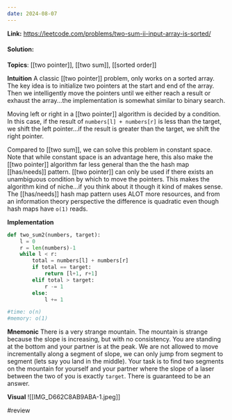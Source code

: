 ```yaml
---
date: 2024-08-07
---
```

**Link:** https://leetcode.com/problems/two-sum-ii-input-array-is-sorted/
#### Solution:

**Topics**: [[two pointer]], [[two sum]], [[sorted order]]

**Intuition**
A classic [[two pointer]] problem, only works on a sorted array. The key idea is to initialize two pointers at the start and end of the array. Then we intelligently move the pointers until we either reach a result or exhaust the array...the implementation is somewhat similar to binary search. 

Moving left or right in a [[two pointer]] algorithm is decided by a condition. In this case, if the result of `numbers[l] + numbers[r]` is less than the target, we shift the left pointer...if the result is greater than the target, we shift the right pointer. 

Compared to [[two sum]], we can solve this problem in constant space. Note that while constant space is an advantage here, this also make the [[two pointer]] algorithm far less general than the the hash map [[has/needs]] pattern. [[two pointer]] can only be used if there exists an unambiguous condition by which to move the pointers. This makes the algorithm kind of niche...if you think about it though it kind of makes sense. The [[has/needs]] hash map pattern uses ALOT more resources, and from an information theory perspective the difference is quadratic even though hash maps have  `o(1)` reads.   

**Implementation**
```python
def two_sum2(numbers, target):
	l = 0
	r = len(numbers)-1
	while l < r:
		total = numbers[l] + numbers[r]
		if total == target:
			return [l+1, r+1]
		elif total > target:
			r -= 1
		else:
			l += 1

#time: o(n)
#memory: o(1)
```

**Mnemonic**
There is a very strange mountain. The mountain is strange because the slope is increasing, but with no consistency. You are standing at the bottom and your partner is at the peak. We are not allowed to move incrementally along a segment of slope, we can only jump from segment to segment (lets say you land in the middle). Your task is to find two segments on the mountain for yourself and your partner where the slope of a laser between the two of you is exactly `target`. There is guaranteed to be an answer. 

**Visual** 
![[IMG_D662C8AB9ABA-1.jpeg]]


#review 


